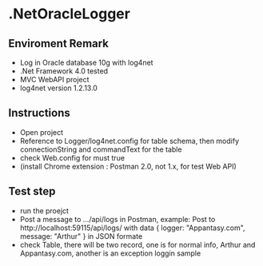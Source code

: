 # .NetOracleLogger

## Enviroment Remark
- Log in Oracle database 10g with log4net
- .Net Framework 4.0 tested
- MVC WebAPI project
- log4net version 1.2.13.0


## Instructions
* Open project
* Reference to Logger/log4net.config for table schema, then modify connectionString and commandText for the table
* check Web.config for <add key="log4net.Internal.Debug" value="true" /> must true
* (install Chrome extension : Postman 2.0, not 1.x, for test Web API)


## Test step
* run the proejct
* Post a message to .../api/logs in Postman, example: Post to http://localhost:59115/api/logs/ with data { logger: "Appantasy.com", message: "Arthur" } in JSON formate
* check Table, there will be two record, one is for normal info, Arthur and Appantasy.com, another is an exception loggin sample


